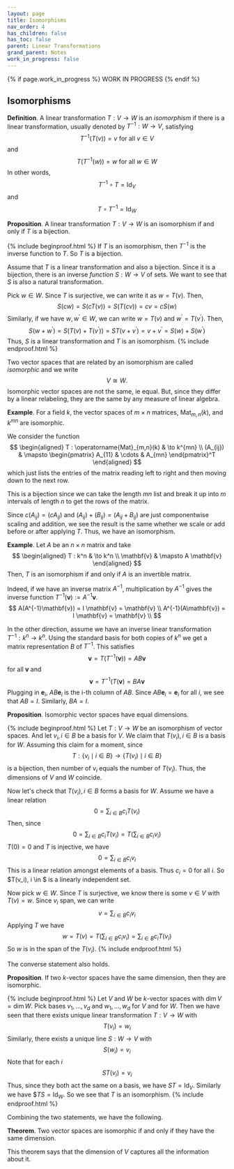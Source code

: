 ```yaml
---
layout: page
title: Isomorphisms
nav_order: 4
has_children: false
has_toc: false
parent: Linear Transformations
grand_parent: Notes
work_in_progress: false
---
```


{% if page.work_in_progress %}
    WORK IN PROGRESS
{% endif %}

## Isomorphisms

**Definition**. A linear transformation $T: V \to W$ is an 
_isomorphism_ if there is a linear transformation, usually 
denoted by $T^{-1}: W \to V$, satisfying 
$$
    T^{-1}(T(v)) = v ~\text{for all}~ v \in V
$$
and 
$$
    T(T^{-1}(w)) = w ~\text{for all}~ w \in W
$$
In other words, 
$$
    T^{-1} \circ T = \operatorname{Id}_V 
$$
and
$$
    T \circ T^{-1} = \operatorname{Id}_W
$$

**Proposition**. A linear transformation $T: V \to W$ is an 
isomorphism if and only if $T$ is a bijection. 

{% include beginproof.html %}
If $T$ is an isomorphism, then $T^{-1}$ is the inverse function 
to $T$. So $T$ is a bijection. 

Assume that $T$ is a linear transformation and also a bijection. 
Since it is a bijection, there is an inverse _function_ 
$S : W \to V$ of sets. We want to see that $S$ is also a 
natural transformation. 

Pick $w \in W$. Since $T$ is surjective, we can write it as 
$w = T(v)$. Then,  
$$
    S(cw) = S(cT(v)) = S(T(cv)) = cv = cS(w)
$$
Similarly, if we have $w,w^\prime \in W$, we can write 
$w = T(v)$ and $w^\prime = T(v^\prime)$. Then, 
$$
    S(w + w^\prime) = S(T(v) + T(v^\prime)) = ST(v+v^\prime) = v + v^\prime = S(w) + S(w^\prime)
$$
Thus, $S$ is a linear transformation and $T$ is an isomorphism. 
{% include endproof.html %}

Two vector spaces that are related by an isomorphism are called 
_isomorphic_ and we write 
$$
    V \cong W. 
$$
Isomorphic vector spaces are not the same, ie equal. 
But, since they differ by a linear relabeling, they are the same 
by any measure of linear algebra. 

**Example**. For a field $k$, the vector spaces of $m\times n$ matrices, 
$\operatorname{Mat}_{m,n}(k)$, and $k^{mn}$ are isomorphic. 

We consider the function
$$
    \begin{aligned}
        T : \operatorname{Mat}_{m,n}(k) & \to k^{mn} \\
        (A_{ij}) & \mapsto \begin{pmatrix} A_{11} & \cdots & A_{mn} \end{pmatrix}^T
    \end{aligned}
$$
which just lists the entries of the matrix reading left to right and then moving down 
to the next row. 

This is a bijection since we can take the length $mn$ list and break it up into 
$m$ intervals of length $n$ to get the rows of the matrix. 

Since $c(A_{ij})= (cA_{ij})$ and $(A_{ij}) + (B_{ij}) = (A_{ij}+B_{ij})$ are just 
componentwise scaling and addition, we see the result is the same whether we scale or 
add before or after applying $T$. Thus, we have an isomorphism.

**Example**. Let $A$ be an $n \times n$ matrix and take 
$$
    \begin{aligned}
        T : k^n & \to k^n \\
        \mathbf{v} & \mapsto A \mathbf{v}
    \end{aligned}
$$
Then, $T$ is an isomorphism if and only if $A$ is an invertible matrix. 

Indeed, if we have an inverse matrix $A^{-1}$, multiplication by $A^{-1}$ 
gives the inverse function $T^{-1}(\mathbf{v}) := A^{-1}\mathbf{v}$.
$$
    A(A^{-1}\mathbf{v}) = I \mathbf{v} = \mathbf{v} \\
    A^{-1}(A\mathbf{v}) = I \mathbf{v} = \mathbf{v} \\
$$

In the other direction, assume we have an inverse linear transformation 
$T^{-1} : k^n \to k^n$. Using the standard basis for both copies of 
$k^n$ we get a matrix representation $B$ of $T^{-1}$. This satisfies 
$$
    \mathbf{v} = T(T^{-1}(\mathbf{v})) = AB\mathbf{v}
$$
for all $\mathbf{v}$ and 
$$
    \mathbf{v} = T^{-1}(T(\mathbf{v}) = BA\mathbf{v}
$$
Plugging in $\mathbf{e}_i$, $AB\mathbf{e}_i$ is the i-th column of $AB$. 
Since $AB\mathbf{e}_i = \mathbf{e}_i$ for all $i$, we see that $AB = I$. 
Similarly, $BA = I$. 

**Proposition**. Isomorphic vector spaces have equal dimensions. 

{% include beginproof.html %}
Let $T: V \to W$ be an isomorphism of vector spaces. And let $v_i, i \in B$ 
be a basis for $V$. We claim that $T(v_i), i \in B$ is a basis for $W$. 
Assuming this claim for a moment, since 
$$
    T : \lbrace v_i \mid i \in B \rbrace \to \lbrace T(v_i) \mid i \in B \rbrace 
$$
is a bijection, then number of $v_i$ equals the number of $T(v_i)$. Thus, the 
dimensions of $V$ and $W$ coincide. 

Now let's check that $T(v_i), i \in B$ forms a basis for $W$. Assume we have 
a linear relation 
$$
    0 = \sum_{i \in B} c_i T(v_i)
$$
Then, since 
$$
    0=\sum_{i \in B} c_i T(v_i) = T\left( \sum_{i \in B} c_iv_i \right)
$$
$T(0) = 0$ and $T$ is injective, we have
$$
    0 = \sum_{i \in B} c_iv_i
$$
This is a linear relation amongst elements of a basis. Thus $c_i = 0$ for all $i$. 
So $T(v_i), i \in $ is a linearly independent set. 

Now pick $w \in W$. Since $T$ is surjective, we know there is some $v \in V$ with 
$T(v) = w$. Since $v_i$ span, we can write 
$$
    v = \sum_{i \in B} c_i v_i 
$$
Applying $T$ we have 
$$
    w = T(v) = T\left( \sum_{i \in B} c_i v_i \right) = \sum_{i \in B} c_i T(v_i)
$$
So $w$ is in the span of the $T(v_i)$. 
{% include endproof.html %}

The converse statement also holds. 

**Proposition**. If two $k$-vector spaces have the same dimension, then they are 
isomorphic. 

{% include beginproof.html %}
Let $V$ and $W$ be $k$-vector spaces with $\dim V = \dim W$. Pick bases 
$v_1,\ldots,v_d$ and $w_1,\ldots,w_d$ for $V$ and for $W$. Then we have seen that 
there exists unique linear transformation $T: V \to W$ with 
$$
    T(v_i) = w_i
$$
Similarly, there exists a unique line $S:W \to V$ with 
$$
    S(w_i) = v_i 
$$
Note that for each $i$
$$
    ST(v_i) = v_i 
$$
Thus, since they both act the same on a basis, we have $ST = \operatorname{Id}_V$. 
Similarly we have $$TS = \operatorname{Id}_W$. So we see that $T$ is an 
isomorphism. 
{% include endproof.html %}

Combining the two statements, we have the following. 

**Theorem**. Two vector spaces are isomorphic if and only if they have 
the same dimension. 

This theorem says that the dimension of $V$ captures all the information 
about it. 